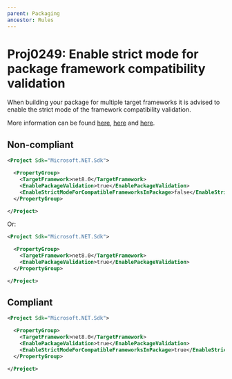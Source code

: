 ```yaml
---
parent: Packaging
ancestor: Rules
---
```


# Proj0249: Enable strict mode for package framework compatibility validation
When building your package for multiple target
frameworks it is advised to enable the strict
mode of the framework compatibility validation.

More information can be found [here](https://learn.microsoft.com/dotnet/fundamentals/apicompat/package-validation/overview), [here](https://learn.microsoft.com/dotnet/fundamentals/apicompat/package-validation/compatible-framework-in-package-validator) and [here](https://learn.microsoft.com/dotnet/core/project-sdk/msbuild-props#enablestrictmodeforcompatibleframeworksinpackage).

## Non-compliant
``` xml
<Project Sdk="Microsoft.NET.Sdk">

  <PropertyGroup>
    <TargetFramework>net8.0</TargetFramework>
    <EnablePackageValidation>true</EnablePackageValidation>
    <EnableStrictModeForCompatibleFrameworksInPackage>false</EnableStrictModeForCompatibleFrameworksInPackage>
  </PropertyGroup>

</Project>
```

Or:

``` xml
<Project Sdk="Microsoft.NET.Sdk">

  <PropertyGroup>
    <TargetFramework>net8.0</TargetFramework>
    <EnablePackageValidation>true</EnablePackageValidation>
  </PropertyGroup>

</Project>
```

## Compliant
``` xml
<Project Sdk="Microsoft.NET.Sdk">

  <PropertyGroup>
    <TargetFramework>net8.0</TargetFramework>
    <EnablePackageValidation>true</EnablePackageValidation>
    <EnableStrictModeForCompatibleFrameworksInPackage>true</EnableStrictModeForCompatibleFrameworksInPackage>
  </PropertyGroup>

</Project>
```
